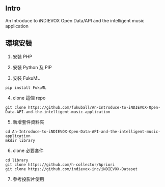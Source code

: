 ## Intro

An Introduce to iNDIEVOX Open Data/API and the intelligent music application

## 環境安裝

1. 安裝 PHP

2. 安裝 Python 及 PIP

3. 安裝 FukuML

```
pip install FukuML
```

4. clone 這個 repo

```
git clone https://github.com/fukuball/An-Introduce-to-iNDIEVOX-Open-Data-API-and-the-intelligent-music-application
```

5. 新增套件資料夾

```
cd An-Introduce-to-iNDIEVOX-Open-Data-API-and-the-intelligent-music-application
mkdir library
```

6. clone 必要套件

```
cd library
git clone https://github.com/h-collector/Apriori
git clone https://github.com/indievox-inc/iNDIEVOX-Dataset
```

7. 參考投影片使用

